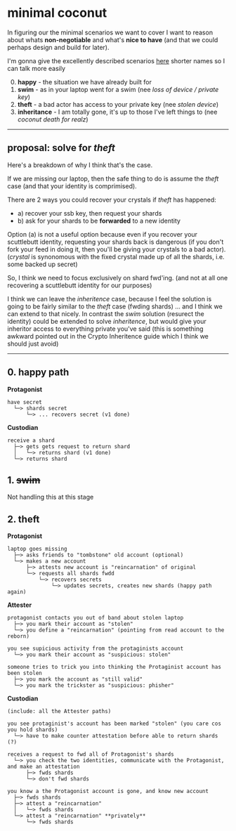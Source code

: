 # minimal coconut

In figuring our the minimal scenarios we want to cover I want to reason about whats **non-negotiable** and what's **nice to have** (and that we could perhaps design and build for later).

I'm gonna give the excellently described scenarios [here](%W5tFGtKQwXQzyXwqIc54nuK9T0zDqlFQjE0YpS9bAq8=.sha256) shorter names so I can talk more easily

0. **happy** - the situation we have already built for
1. **swim** - as in your laptop went for a swim (nee _loss of device / private key_) 
2. **theft** - a bad actor has access to your private key (nee _stolen device_)
3. **inheritance** - I am totally gone, it's up to those I've left things to (nee _coconut death for realz_)

---

## proposal: solve for _theft_

Here's a breakdown of why I think that's the case.

If we are missing our laptop, then the safe thing to do is assume the _theft_ case (and that your identity is comprimised).

There are 2 ways you could recover your crystals if _theft_ has happened: 
- a) recover your ssb key, then request your shards
- b) ask for your shards to be **forwarded** to a new identity

Option (a) is not a useful option because even if you recover your scuttlebutt identity, requesting your shards back is dangerous (if you don't fork your feed in doing it, then you'll be giving your crystals to a bad actor). (_crystal_ is synonomous with the fixed crystal made up of all the shards, i.e. some backed up secret)

So, I think we need to focus exclusively on shard fwd'ing. (and not at all one recovering a scuttlebutt identity for our purposes)

I think we can leave the _inheritence_ case, because I feel the solution is going to be fairly similar to the _theft_ case (fwding shards) ... and I think we can extend to that nicely. In contrast the _swim_ solution (resurect the identity) could be extended to solve _inheritence_, but would give your inheritor access to everything private you've said (this is something awkward pointed out in the Crypto Inheritence guide which I think we should just avoid)

---

## 0. happy path

**Protagonist**
```
have secret
  └─> shards secret 
      └─> ... recovers secret (v1 done)
```

**Custodian**
```
receive a shard
  ├─> gets gets request to return shard
  │   └─> returns shard (v1 done)
  └─> returns shard
```


## 1. ~~swim~~

Not handling this at this stage

## 2. theft

**Protagonist**
```
laptop goes missing
  ├─> asks friends to "tombstone" old account (optional)
  └─> makes a new account
      ├─> attests new account is "reincarnation" of original
      └─> requests all shards fwdd
          └─> recovers secrets 
              └─> updates secrets, creates new shards (happy path again)
```

**Attester**
```
protagonist contacts you out of band about stolen laptop
  ├─> you mark their account as "stolen"
  └─> you define a "reincarnation" (pointing from read account to the reborn)

you see supicious activity from the protaginists account
  └─> you mark their account as "suspicious: stolen"

someone tries to trick you into thinking the Protaginist account has been stolen
  ├─> you mark the account as "still valid"
  └─> you mark the trickster as "suspicious: phisher"
```

**Custodian**
```
(include: all the Attester paths)

you see protaginist's account has been marked "stolen" (you care cos you hold shards)
  └─> have to make counter attestation before able to return shards (?)

receives a request to fwd all of Protagonist's shards
  └─> you check the two identities, communicate with the Protagonist, and make an attestation
      ├─> fwds shards
      └─> don't fwd shards

you know a the Protagonist account is gone, and know new account
  ├─> fwds shards 
  ├─> attest a "reincarnation"
  │   └─> fwds shards
  └─> attest a "reincarnation" **privately**
      └─> fwds shards
```

